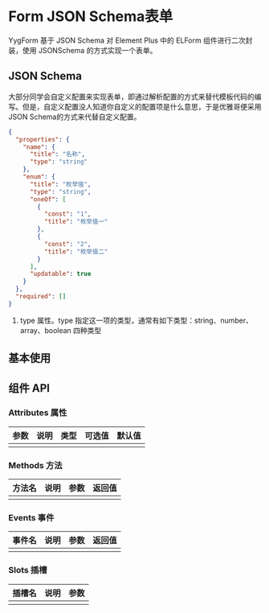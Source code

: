 
# Form JSON Schema表单

YygForm 基于 JSON Schema 对 Element Plus 中的 ELForm 组件进行二次封装，使用 JSONSchema 的方式实现一个表单。

## JSON Schema

大部分同学会自定义配置来实现表单，即通过解析配置的方式来替代模板代码的编写。但是，自定义配置没人知道你自定义的配置项是什么意思，于是优雅哥便采用 JSON Schema的方式来代替自定义配置。

```json
{
  "properties": {
    "name": {
      "title": "名称",
      "type": "string"
    },
    "enum": {
      "title": "枚举值",
      "type": "string",
      "oneOf": [
        {
          "const": "1",
          "title": "枚举值一"
        },
        {
          "const": "2",
          "title": "枚举值二"
        }
      ],
      "updatable": true
    }
  },
  "required": []
}
```

1. type 属性。type 指定这一项的类型，通常有如下类型：string、number、array、boolean 四种类型

## 基本使用

<preview path="../demos/form/form-1.vue" title="基本使用" description=" "></preview>

<preview path="../demos/form/form-2.vue" title="基本使用" description=" "></preview>

## 组件 API

### Attributes 属性

| 参数 | 说明 | 类型 | 可选值 | 默认值 |
|  ----  | ----  | ----  | ----  | ----  |
|  |  |  |  | |

### Methods 方法

| 方法名 | 说明 | 参数 | 返回值 |
|  ----  | ----  | ----  | ----  |
|  |  |  |  |

### Events 事件

| 事件名 | 说明 | 参数 | 返回值 |
|  ----  | ----  | ----  | ----  |
|  |  |  |  |

### Slots 插槽

| 插槽名 | 说明 | 参数 |
|  ----  | ----  | ----  |
|  |  |  |
